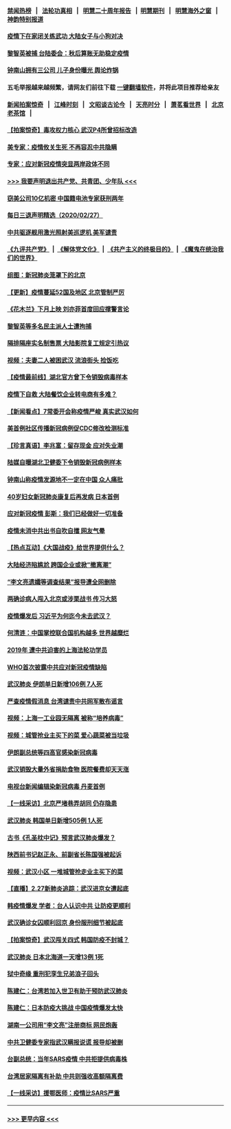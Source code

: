 #### [禁闻热榜](热点新闻.md?=0)  &nbsp;&nbsp;|&nbsp;&nbsp; [法轮功真相](https://github.com/gfw-breaker/truth/blob/master/README.md?=0) &nbsp;&nbsp;|&nbsp;&nbsp; [明慧二十周年报告](https://github.com/gfw-breaker/mh-reports/blob/master/README.md?=0) &nbsp;&nbsp;|&nbsp;&nbsp;[明慧期刊](https://github.com/gfw-breaker/mh-qikan) &nbsp;&nbsp;|&nbsp;&nbsp; [明慧海外之窗](https://github.com/gfw-breaker/mh-news/blob/master/README.md?=0) &nbsp;&nbsp;|&nbsp;&nbsp; [神韵特别报道](https://github.com/gfw-breaker/mh-news/blob/master/shenyun.md?=0)
#### [疫情下在家闭关练武功 大陆女子与小狗对决](../pages/nsc413/n11902416.md?t=02281702) 
#### [黎智英被捕 台陆委会：秋后算账无助稳定疫情](../pages/nsc413/n11902377.md?t=02281702) 
#### [钟南山拥有三公司 儿子身份曝光 舆论炸锅](../pages/nsc413/n11902030.md?t=02281702) 
#### 五毛举报越来越频繁，请网友们前往下载 [一键翻墙软件](https://github.com/gfw-breaker/ssr-accounts)，并将此项目推荐给亲友
#### [新闻拍案惊奇](https://github.com/gfw-breaker/banned-news/blob/master/pages/link4.md) &nbsp;&nbsp;|&nbsp;&nbsp; [江峰时刻](https://github.com/gfw-breaker/banned-news/blob/master/pages/link4.md) &nbsp;&nbsp;|&nbsp;&nbsp; [文昭谈古论今](https://github.com/gfw-breaker/banned-news/blob/master/pages/link4.md) &nbsp;&nbsp;|&nbsp;&nbsp; [天亮时分](https://github.com/gfw-breaker/banned-news/blob/master/pages/link4.md) &nbsp;&nbsp;|&nbsp;&nbsp; [萧茗看世界](https://github.com/gfw-breaker/banned-news/blob/master/pages/link4.md) &nbsp;&nbsp;|&nbsp;&nbsp; [北京老茶馆](https://github.com/gfw-breaker/banned-news/blob/master/pages/link4.md) &nbsp;&nbsp;|&nbsp;&nbsp; 
#### [【拍案惊奇】毒攻权力核心 武汉P4所曾招标改造](../pages/nsc413/n11901952.md?t=02281702) 
#### [美专家：疫情攸关生死 不再容忍中共隐瞒](../pages/nsc413/n11901694.md?t=02281702) 
#### [专家：应对新冠疫情突显两岸政体不同](../pages/nsc413/n11902020.md?t=02281702) 
#### [>>> 我要声明退出共产党、共青团、少年队 <<<](https://github.com/begood0513/goodnews/blob/master/quit/letter.md) 
#### [窃美公司10亿机密 中国籍电池专家获刑两年](../pages/nsc413/n11901996.md?t=02281702) 
#### [每日三退声明精选（2020/02/27）](../pages/nsc413/n11902049.md?t=02281702) 
#### [中共驱逐舰用激光照射美巡逻机 美军谴责](../pages/nsc413/n11901964.md?t=02281702) 
#### [《九评共产党》](https://github.com/begood0513/9ping.md/blob/master/README.md) &nbsp;|&nbsp; [《解体党文化》](../../../../jtdwh.md/blob/master/README.md)  &nbsp;|&nbsp; [《共产主义的终极目的》](../../../../gczydzjmd.md/blob/master/README.md) &nbsp;|&nbsp; [《魔鬼在统治我们的世界》](../../../../mgztzwmdsj.md/blob/master/README.md) 
#### [组图：新冠肺炎笼罩下的北京](../pages/nsc413/n11901202.md?t=02281702) 
#### [【更新】疫情蔓延52国及地区 北京管制严厉](../pages/nsc413/n11890652.md?t=02281702) 
#### [《花木兰》下月上映 刘亦菲首度回应撑警言论](../pages/nsc413/n11901457.md?t=02281702) 
#### [黎智英等多名民主派人士遭拘捕](../pages/nsc413/n11901691.md?t=02281702) 
#### [隔排隔座实名制售票 大陆影院复工规定引热议](../pages/nsc413/n11900987.md?t=02281702) 
#### [视频：夫妻二人被困武汉 流浪街头 捡饭吃](../pages/nsc413/n11901581.md?t=02281702) 
#### [【疫情最前线】湖北官方曾下令销毁病毒样本](../pages/nsc413/n11901518.md?t=02281702) 
#### [疫情下自救 大陆餐饮企业转电商有多难？](../pages/nsc413/n11901489.md?t=02281702) 
#### [【新闻看点】7常委开会称疫情严峻 真实武汉如何](../pages/nsc413/n11900820.md?t=02281702) 
#### [美首例社区传播新冠病例促CDC修改检测标准](../pages/nsc413/n11901490.md?t=02281702) 
#### [【珍言真语】李兆富：留存现金 应对失业潮](../pages/nsc413/n11901448.md?t=02281702) 
#### [陆媒自曝湖北卫健委下令销毁新冠病例样本](../pages/nsc413/n11901107.md?t=02281702) 
#### [钟南山称疫情发源地不一定在中国 众人痛批](../pages/nsc413/n11901257.md?t=02281702) 
#### [40岁妇女新冠肺炎康复后再发病 日本首例](../pages/nsc413/n11901341.md?t=02281702) 
#### [应对新冠疫情 彭斯：我们已经做好一切准备](../pages/nsc413/n11901268.md?t=02281702) 
#### [疫情未消中共出书自吹自擂 网友气晕](../pages/nsc413/n11901300.md?t=02281702) 
#### [【热点互动】《大国战疫》给世界提供什么？](../pages/nsc413/n11901312.md?t=02281702) 
#### [大陆经济陷尴尬 跨国企业或掀“撤离潮”](../pages/nsc413/n11901126.md?t=02281702) 
#### [“李文亮遗孀等调查结果”报导遭全网删除](../pages/nsc413/n11901150.md?t=02281702) 
#### [两确诊病人闯入北京或涉栗战书 传习大怒](../pages/nsc413/n11901180.md?t=02281702) 
#### [疫情爆发后 习近平为何迄今未去武汉？](../pages/nsc413/n11900728.md?t=02281702) 
#### [何清涟：中国掌控联合国机构越多 世界越糜烂](../pages/nsc413/n11901020.md?t=02281702) 
#### [2019年 遭中共迫害的上海法轮功学员](../pages/nsc413/n11900714.md?t=02281702) 
#### [WHO首次披露中共应对新冠疫情缺陷](../pages/nsc413/n11900978.md?t=02281702) 
#### [武汉肺炎 伊朗单日新增106例 7人死](../pages/nsc413/n11900839.md?t=02281702) 
#### [严查疫情假消息 台湾谴责中共网军散布谣言](../pages/nsc413/n11900739.md?t=02281702) 
#### [视频：上海一工业园无隔离 被称“培养病毒”](../pages/nsc413/n11900765.md?t=02281702) 
#### [视频：城管抢业主买下的菜 爱心蔬菜被当垃圾](../pages/nsc413/n11900620.md?t=02281702) 
#### [伊朗副总统等四高官感染新冠病毒](../pages/nsc413/n11900818.md?t=02281702) 
#### [武汉销毁大量外省捐助食物 医院餐费却天天涨](../pages/nsc413/n11900633.md?t=02281702) 
#### [电视台新闻编辑染新冠病毒 丹麦首例](../pages/nsc413/n11900794.md?t=02281702) 
#### [【一线采访】北京严堵巷弄胡同 仍存隐患](../pages/nsc413/n11900723.md?t=02281702) 
#### [武汉肺炎 韩国单日新增505例 1人死](../pages/nsc413/n11900450.md?t=02281702) 
#### [古书《孔圣枕中记》预言武汉肺炎爆发？](../pages/nsc413/n11899892.md?t=02281702) 
#### [陕西前书记赵正永、前副省长陈国强被起诉](../pages/nsc413/n11900182.md?t=02281702) 
#### [视频：武汉小区 一堆城管抢走业主买下的菜](../pages/nsc413/n11900618.md?t=02281702) 
#### [【直播】2.27新肺炎追踪：武汉进京女遭起底](../pages/nsc413/n11900415.md?t=02281702) 
#### [韩疫情爆发 学者：台人认识中共 让防疫更顺利](../pages/nsc413/n11900509.md?t=02281702) 
#### [武汉确诊女囚顺利回京 身份服刑细节被起底](../pages/nsc413/n11900305.md?t=02281702) 
#### [【拍案惊奇】武汉闯关四式 韩国防疫不封城？](../pages/nsc413/n11899370.md?t=02281702) 
#### [武汉肺炎 日本北海道一天增13例 1死](../pages/nsc413/n11900329.md?t=02281702) 
#### [狱中奇缘  重刑犯孪生兄弟浪子回头](../pages/nsc413/n11898373.md?t=02281702) 
#### [陈建仁：台湾若加入世卫有助于预防武汉肺炎](../pages/nsc413/n11899571.md?t=02281702) 
#### [陈建仁：日本防疫大挑战 中国疫情爆发太快](../pages/nsc413/n11900169.md?t=02281702) 
#### [湖南一公司用“李文亮”注册商标 网民炮轰](../pages/nsc413/n11899932.md?t=02281702) 
#### [中共卫健委专家指武汉瞒报说谎 报导却被删](../pages/nsc413/n11899565.md?t=02281702) 
#### [台副总统：当年SARS疫情 中共拒提供病毒株](../pages/nsc413/n11899641.md?t=02281702) 
#### [台湾居家隔离有补助 中共则强收高额隔离费](../pages/nsc413/n11899333.md?t=02281702) 
#### [【一线采访】援鄂医师：疫情比SARS严重](../pages/nsc413/n11899583.md?t=02281702) 

----
#### [ >>> 更早内容 <<< ](../indexes/nsc413-earlier.md)
